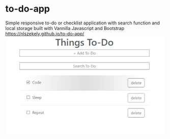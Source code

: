 # to-do-app
Simple responsive to-do or checklist application with search function and local storage built with Vannilla Javascript and Bootstrap
https://nlszekely.github.io/to-do-app/
![To-Do-App](screenshot.PNG)
